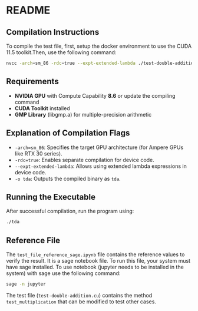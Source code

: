 # README

## Compilation Instructions

To compile the test file, first, setup the docker environment to use the CUDA 11.5 toolkit.Then, use the following command:

```sh
nvcc -arch=sm_86 -rdc=true --expt-extended-lambda ./test-double-addition.cu libgmp.a  ./libff-cuda/curves/bls12_381/bls12_381_pp_host.cu  ./libff-cuda/curves/bls12_381/bls12_381_init_host.cu   ./libff-cuda/curves/bls12_381/bls12_381_g1_host.cu   ./libff-cuda/curves/bls12_381/bls12_381_g2_host.cu     ./libstl-cuda/memory.cu    ./libff-cuda/common/utils.cu    ./libff-cuda/common/multiplication-tensor.cu    ./libff-cuda/mini-mp-cuda/mini-mp-cuda.cu  -o tda
```

## Requirements
- **NVIDIA GPU** with Compute Capability **8.6** or update the compiling command
- **CUDA Toolkit** installed
- **GMP Library** (libgmp.a) for multiple-precision arithmetic

## Explanation of Compilation Flags
- `-arch=sm_86`: Specifies the target GPU architecture (for Ampere GPUs like RTX 30 series).
- `-rdc=true`: Enables separate compilation for device code.
- `--expt-extended-lambda`: Allows using extended lambda expressions in device code.
- `-o tda`: Outputs the compiled binary as `tda`.

## Running the Executable
After successful compilation, run the program using:
```sh
./tda 
```

## Reference File
The `test_file_reference_sage.ipynb` file contains the reference values to verify the result. It is a sage notebook file. To run this file, your system must have sage installed. To use notebook (jupyter needs to be installed in the system) with sage use the following command:
```sh
sage -n jupyter
```


The test file (`test-double-addition.cu`) contains the method `test_multiplication` that can be modified to test other cases. 